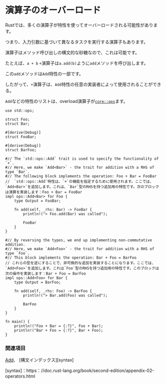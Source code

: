 # <!--Operator Overloading--> 演算子のオーバーロード

<!--In Rust, many of the operators can be overloaded via traits.-->
Rustでは、多くの演算子が特性を使ってオーバーロードされる可能性があります。
<!--That is, some operators can be used to accomplish different tasks based on their input arguments.-->
つまり、入力引数に基づいて異なるタスクを実行する演算子もあります。
<!--This is possible because operators are syntactic sugar for method calls.-->
演算子はメソッド呼び出しの構文的な砂糖なので、これは可能です。
<!--For example, the `+` operator in `a + b` calls the `add` method (as in `a.add(b)`).-->
たとえば、`a + b` `+`演算子は`a.add(b)`ように`add`メソッドを呼び出します。
<!--This `add` method is part of the `Add` trait.-->
この`add`メソッドは`Add`特性の一部です。
<!--Hence, the `+` operator can be used by any implementor of the `Add` trait.-->
したがって、`+`演算子は、`Add`特性の任意の実装者によって使用されることができる。

<!--A list of the traits, such as `Add`, that overload operators can be found in [`core::ops`][ops].-->
`Add`などの特性のリストは、overload演算子が[`core::ops`][ops]ます。

```rust,editable
use std::ops;

struct Foo;
struct Bar;

#[derive(Debug)]
struct FooBar;

#[derive(Debug)]
struct BarFoo;

#// The `std::ops::Add` trait is used to specify the functionality of `+`.
#// Here, we make `Add<Bar>` - the trait for addition with a RHS of type `Bar`.
#// The following block implements the operation: Foo + Bar = FooBar
//  `std::ops::Add`特性は、`+`の機能を指定するために使用されます。ここでは、`Add<Bar>`を追加します。これは、`Bar`型のRHSを持つ追加用の特性です。次のブロックは演算を実装します：Foo + Bar = FooBar
impl ops::Add<Bar> for Foo {
    type Output = FooBar;

    fn add(self, _rhs: Bar) -> FooBar {
        println!("> Foo.add(Bar) was called");

        FooBar
    }
}

#// By reversing the types, we end up implementing non-commutative addition.
#// Here, we make `Add<Foo>` - the trait for addition with a RHS of type `Foo`.
#// This block implements the operation: Bar + Foo = BarFoo
// これらの型を逆にすることで、非可換的な追加を実装することになります。ここでは、`Add<Foo>`を追加します。これは`Foo`型のRHSを持つ追加用の特性です。このブロックは次の操作を実装します：Bar + Foo = BarFoo
impl ops::Add<Foo> for Bar {
    type Output = BarFoo;

    fn add(self, _rhs: Foo) -> BarFoo {
        println!("> Bar.add(Foo) was called");

        BarFoo
    }
}

fn main() {
    println!("Foo + Bar = {:?}", Foo + Bar);
    println!("Bar + Foo = {:?}", Bar + Foo);
}
```

### <!--See Also--> 関連項目

<!--[Add][add], [Syntax Index][syntax]-->
[Add][add]、 [構文インデックス][syntax]

<!--[add]: https://doc.rust-lang.org/core/ops/trait.Add.html
 [ops]: https://doc.rust-lang.org/core/ops/
-->
[ops]: https://doc.rust-lang.org/core/ops/
 [add]: https://doc.rust-lang.org/core/ops/trait.Add.html

<!--[syntax]:https://doc.rust-lang.org/book/second-edition/appendix-02-operators.html-->
[syntax]：https：//doc.rust-lang.org/book/second-edition/appendix-02-operators.html
